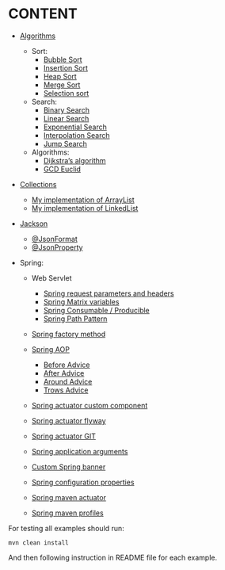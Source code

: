 # CONTENT

+ [Algorithms](algorithms)
  + Sort:
    + [Bubble Sort](algorithms/src/main/java/kovteba/sort/bubblesort/BubbleSort.java)
    + [Insertion Sort](algorithms/src/main/java/kovteba/sort/insertionsort/readMe.md)
    + [Heap Sort](algorithms/src/main/java/kovteba/sort/heapsort/readMe.md)
    + [Merge Sort](algorithms/src/main/java/kovteba/sort/mergesort/readMe.md)
    + [Selection sort](algorithms/src/main/java/kovteba/sort/selectionsort/readMe.md)
  + Search:
    + [Binary Search](algorithms/src/main/java/kovteba/search/binarysearch/readMe.md)
    + [Linear Search](algorithms/src/main/java/kovteba/search/linearsearch)
    + [Exponential Search](algorithms/src/main/java/kovteba/search/exponentialsearch/readMe.md)
    + [Interpolation Search](algorithms/src/main/java/kovteba/search/interpolationsearch/readMe.md)
    + [Jump Search](algorithms/src/main/java/kovteba/search/jumpsearch/readMe.md)
  + Algorithms:
    + [Dijkstra’s algorithm](algorithms/src/main/java/kovteba/algorithm/dijkstra/readMe.md)
    + [GCD Euclid](algorithms/src/main/java/kovteba/sort/euclid)


+ [Collections](collections)
  + [My implementation of ArrayList](collections/src/main/java/kovteba/myarraylist)
  + [My implementation of LinkedList](collections/src/main/java/kovteba/linkedlist)
  

+ [Jackson]()
  + [@JsonFormat](jackson/src/main/java/kovteba/jsonformat)
  + [@JsonProperty](jackson/src/main/java/kovteba/jsonproperty)


+ Spring:
  + Web Servlet
    + [Spring request parameters and headers](spring-request-mapping/src/main/java/kovteba/webservlet/annotatedcontrollers/parametersheaders/readMe.md)
    + [Spring Matrix variables](spring-request-mapping/src/main/java/kovteba/webservlet/annotatedcontrollers/matrixvariables/readMe.md)
    + [Spring Consumable / Producible]()
    + [Spring Path Pattern]()


  + [Spring factory method](spring-factory-method)
  + [Spring AOP]()
    + [Before Advice](spring-aop/src/main/java/kovteba/before)
    + [After Advice](spring-aop/src/main/java/kovteba/after)
    + [Around Advice](spring-aop/src/main/java/kovteba/around)
    + [Trows Advice](spring-aop/src/main/java/kovteba/trowadvice)


  + [Spring actuator custom component](spring-actuator-health-custom-component)
  + [Spring actuator flyway](spring-actuator-flyway)
  + [Spring actuator GIT](spring-actuator-git)
  + [Spring application arguments](spring-application-arguments)
  + [Custom Spring banner](spring-banner)
  + [Spring configuration properties](spring-configuration-properties)
  + [Spring maven actuator](spring-maven-actuator)
  + [Spring maven profiles](spring-maven-profiles)

For testing all examples should run:

```shell
mvn clean install
```

And then following instruction in README file for each example.